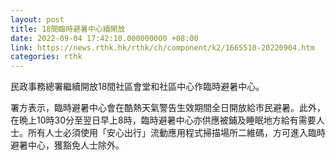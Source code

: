 ```yaml
---
layout: post
title: 18間臨時避暑中心續開放
date: 2022-09-04 17:42:10.000000000 +08:00
link: https://news.rthk.hk/rthk/ch/component/k2/1665510-20220904.htm
categories: rthk
---
```


民政事務總署繼續開放18間社區會堂和社區中心作臨時避暑中心。
 
署方表示，臨時避暑中心會在酷熱天氣警告生效期間全日開放給市民避暑。此外，在晩上10時30分至翌日早上8時，臨時避暑中心亦供應被鋪及睡眠地方給有需要人士。所有人士必須使用「安心出行」流動應用程式掃描場所二維碼，方可進入臨時避暑中心，獲豁免人士除外。
